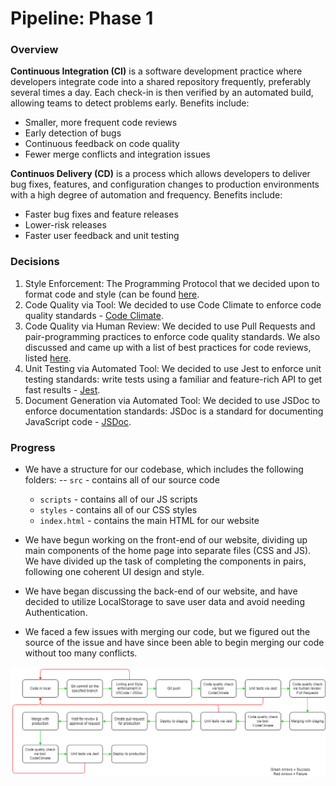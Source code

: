 # Pipeline: Phase 1

### Overview

**Continuous Integration (CI)** is a software development practice where developers integrate code into a shared repository frequently, preferably several times a day. Each check-in is then verified by an automated build, allowing teams to detect problems early. Benefits include:

- Smaller, more frequent code reviews
- Early detection of bugs
- Continuous feedback on code quality
- Fewer merge conflicts and integration issues

**Continuos Delivery (CD)** is a process which allows developers to deliver bug fixes, features, and configuration changes to production environments with a high degree of automation and frequency. Benefits include:

- Faster bug fixes and feature releases
- Lower-risk releases
- Faster user feedback and unit testing

### Decisions

1. Style Enforcement: The Programming Protocol that we decided upon to format code and style (can be found [here](https://docs.google.com/document/d/1Uu9b8ZCIqOO-5X6AvtKVeQJ8IfKtS3wf3Mv8oLrjvGY/edit). 
2. Code Quality via Tool: We decided to use Code Climate to enforce code quality standards - [Code Climate](https://codeclimate.com/).
3. Code Quality via Human Review: We decided to use Pull Requests and pair-programming practices to enforce code quality standards. We also discussed and came up with a list of best practices for code reviews, listed [here](https://docs.google.com/document/d/1Uu9b8ZCIqOO-5X6AvtKVeQJ8IfKtS3wf3Mv8oLrjvGY/edit).
4. Unit Testing via Automated Tool: We decided to use Jest to enforce unit testing standards: write tests using a familiar and feature-rich API to get fast results - [Jest](https://jestjs.io/).
5. Document Generation via Automated Tool: We decided to use JSDoc to enforce documentation standards: JSDoc is a standard for documenting JavaScript code - [JSDoc](https://jsdoc.app/).


### Progress

- We have a structure for our codebase, which includes the following folders:
-- `src` - contains all of our source code
    - `scripts` - contains all of our JS scripts
    - `styles` - contains all of our CSS styles
    - `index.html` - contains the main HTML for our website

- We have begun working on the front-end of our website, dividing up main components of the home page into separate files (CSS and JS). We have divided up the task of completing the components in pairs, following one coherent UI design and style. 

- We have began discussing the back-end of our website, and have decided to utilize LocalStorage to save user data and avoid needing Authentication.

- We faced a few issues with merging our code, but we figured out the source of the issue and have since been able to begin merging our code without too many conflicts.



![Diagram of Phase 1 Build Pipeline](phase1.drawio.png)
